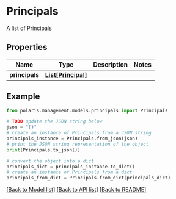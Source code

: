 <!--

 Copyright (c) 2024 Snowflake Computing Inc.
 
 Licensed under the Apache License, Version 2.0 (the "License");
 you may not use this file except in compliance with the License.
 You may obtain a copy of the License at
 
      http://www.apache.org/licenses/LICENSE-2.0
 
 Unless required by applicable law or agreed to in writing, software
 distributed under the License is distributed on an "AS IS" BASIS,
 WITHOUT WARRANTIES OR CONDITIONS OF ANY KIND, either express or implied.
 See the License for the specific language governing permissions and
 limitations under the License.

-->
# Principals

A list of Principals

## Properties

Name | Type | Description | Notes
------------ | ------------- | ------------- | -------------
**principals** | [**List[Principal]**](Principal.md) |  | 

## Example

```python
from polaris.management.models.principals import Principals

# TODO update the JSON string below
json = "{}"
# create an instance of Principals from a JSON string
principals_instance = Principals.from_json(json)
# print the JSON string representation of the object
print(Principals.to_json())

# convert the object into a dict
principals_dict = principals_instance.to_dict()
# create an instance of Principals from a dict
principals_from_dict = Principals.from_dict(principals_dict)
```
[[Back to Model list]](../README.md#documentation-for-models) [[Back to API list]](../README.md#documentation-for-api-endpoints) [[Back to README]](../README.md)


